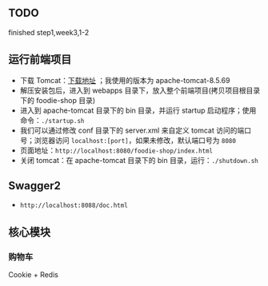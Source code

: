 ## TODO
finished step1,week3,1-2

## 运行前端项目

- 下载 Tomcat：[下载地址](https://tomcat.apache.org/) ；我使用的版本为 apache-tomcat-8.5.69
- 解压安装包后，进入到 webapps 目录下，放入整个前端项目(拷贝项目根目录下的 foodie-shop 目录)
- 进入到 apache-tomcat 目录下的 bin 目录，并运行 startup 启动程序；使用命令：`./startup.sh`
- 我们可以通过修改 conf 目录下的 server.xml 来自定义 tomcat 访问的端口号；浏览器访问 `localhost:[port]`，如果未修改，默认端口号为 `8080`
- 页面地址：`http://localhost:8080/foodie-shop/index.html`
- 关闭 tomcat：在 apache-tomcat 目录下的 bin 目录，运行：`./shutdown.sh`

## Swagger2 
- `http://localhost:8088/doc.html`

## 核心模块
### 购物车
Cookie + Redis     